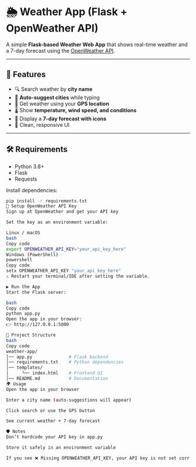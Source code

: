 # 🌦 Weather App (Flask + OpenWeather API)

A simple **Flask-based Weather Web App** that shows real-time weather and a 7-day forecast using the [OpenWeather API](https://openweathermap.org/api).

---

## 🚀 Features

- 🔍 Search weather by **city name**
- 📝 **Auto-suggest cities** while typing
- 📍 Get weather using your **GPS location**
- 🌡️ Show **temperature, wind speed, and conditions**
- 📅 Display a **7-day forecast with icons**
- 🎨 Clean, responsive UI

---

## 🛠️ Requirements

- Python 3.8+
- Flask
- Requests

Install dependencies:

```bash
pip install -r requirements.txt
🔑 Setup OpenWeather API Key
Sign up at OpenWeather and get your API key

Set the key as an environment variable:

Linux / macOS
bash
Copy code
export OPENWEATHER_API_KEY="your_api_key_here"
Windows (PowerShell)
powershell
Copy code
setx OPENWEATHER_API_KEY "your_api_key_here"
⚠️ Restart your terminal/IDE after setting the variable.

▶️ Run the App
Start the Flask server:

bash
Copy code
python app.py
Open the app in your browser:
👉 http://127.0.0.1:5000

📂 Project Structure
bash
Copy code
weather-app/
│── app.py              # Flask backend
│── requirements.txt    # Python dependencies
│── templates/
│     └── index.html    # Frontend UI
│── README.md           # Documentation
🌍 Usage
Open the app in your browser

Enter a city name (auto-suggestions will appear)

Click search or use the GPS button

See current weather + 7-day forecast

🛡️ Notes
Don’t hardcode your API key in app.py

Store it safely in an environment variable

If you see ❌ Missing OPENWEATHER_API_KEY, your API key is not set correctly
